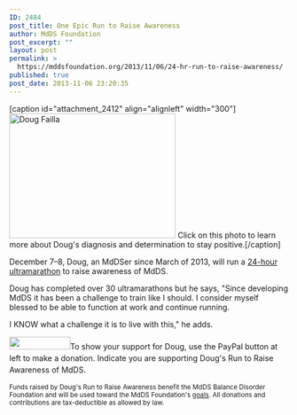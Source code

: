 ```yaml
---
ID: 2484
post_title: One Epic Run to Raise Awareness
author: MdDS Foundation
post_excerpt: ""
layout: post
permalink: >
  https://mddsfoundation.org/2013/11/06/24-hr-run-to-raise-awareness/
published: true
post_date: 2013-11-06 23:20:35
---
```

[caption id="attachment_2412" align="alignleft" width="300"]<a href="http://mddsfoundation.wordpress.com/2013/09/06/my-strange-days/"><img class="size-medium wp-image-2412 " src="http://mddsfoundation.files.wordpress.com/2013/09/doug-failla.jpg?w=300" alt="Doug Failla" width="300" height="225" /></a> Click on this photo to learn more about Doug's diagnosis and determination to stay positive.[/caption]

December 7–8, Doug, an MdDSer since March of 2013, will run a <a title="24-hour run" href="http://en.wikipedia.org/wiki/24-hour_run" target="_blank" rel="noopener">24-hour ultra­marathon</a> to raise awareness of MdDS.

Doug has completed over 30 ultra­m­arathons but he says, "Since developing MdDS it has been a challenge to train like I should. I consider myself blessed to be able to function at work and continue running.

I KNOW what a challenge it is to live with this," he adds.

<a href="https://mddsfoundation.org/donate"><img class="alignleft" src="https://www.paypal.com/en_US/i/btn/x-click-but21.gif" alt="" width="110" height="23" /></a><span style="line-height: 1.5;">To show your support for Doug, use the PayPal button at left to make a donation</span><span style="line-height: 1.5;">. Indicate you are supporting Doug's Run to Raise Awareness of MdDS.</span>

<small>Funds raised by Doug's Run to Raise Awareness benefit the MdDS Balance Disorder Foundation and will be used toward the MdDS Foundation's <a title="MdDS Foundation Mission Statement and Goals" href="https://mddsfoundation.org/about-the-foundation/" target="_blank" rel="noopener">goals</a>. All donations and contributions are tax-deductible as allowed by law.</small>